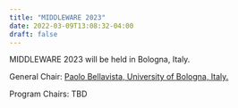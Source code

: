 ```yaml
---
title: "MIDDLEWARE 2023"
date: 2022-03-09T13:08:32-04:00
draft: false
---
```


MIDDLEWARE 2023 will be held in Bologna, Italy.

General Chair: [Paolo Bellavista, University of Bologna, Italy.](https://www.unibo.it/sitoweb/paolo.bellavista/en)

Program Chairs: TBD

